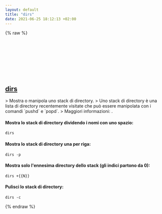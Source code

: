 ```yaml
---
layout: default
title: "dirs"
date: 2021-06-25 18:12:13 +02:00
---
```

{% raw %}
<h2 id="dirs">
  <a href="/it/common/dirs.html">dirs</a> <a href="#dirs"><svg class="icon">
    <use href="/assets/images/unicode_sprite.svg#link" />
  </svg></a>
</h2>
> Mostra o manipola uno stack di directory.
> Uno stack di directory è una lista di directory recentemente visitate che può essere manipolata con i comandi `pushd` e `popd`.
> Maggiori informazioni: <https://www.gnu.org/software/bash/manual/bash.html#Directory-Stack-Builtins>.

#### Mostra lo stack di directory dividendo i nomi con uno spazio:
```shell
dirs
```
#### Mostra lo stack di directory una per riga:
```shell
dirs -p
```
#### Mostra solo l'ennesima directory dello stack (gli indici partono da 0):
```shell
dirs +{{N}}
```
#### Pulisci lo stack di directory:
```shell
dirs -c
```
{% endraw %}